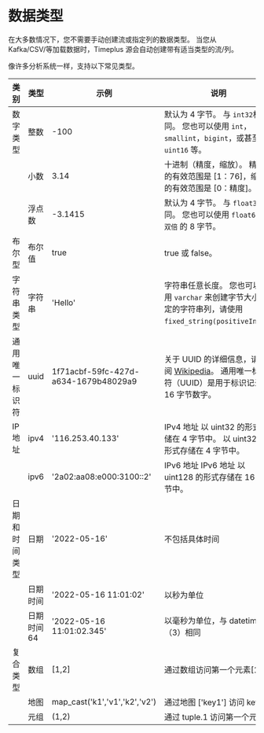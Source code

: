 # 数据类型

在大多数情况下，您不需要手动创建流或指定列的数据类型。 当您从 Kafka/CSV/等加载数据时，Timeplus 源会自动创建带有适当类型的流/列。

像许多分析系统一样，支持以下常见类型。

| 类别      | 类型     | 示例                                   | 说明                                                                                                                         | 相关函数                                                                                   |
| ------- | ------ | ------------------------------------ | -------------------------------------------------------------------------------------------------------------------------- | -------------------------------------------------------------------------------------- |
| 数字类型    | 整数     | -100                                 | 默认为 4 字节。 与 `int32`相同。 您也可以使用 `int`，`smallint`，`bigint`，或甚至 `uint16` 等。                                                    | [to_int](/functions_for_type#to_int)                                                   |
|         | 小数     | 3.14                                 | 十进制（精度，缩放）。 精确度的有效范围是 [1：76]，缩放的有效范围是 [0：精度]。                                                                              | [to_decimal](/functions_for_type#to_decimal)                                           |
|         | 浮点数    | -3.1415                              | 默认为 4 字节。 与 `float32`相同。 您也可以使用 `float64` 或 `双倍` 的 8 字节。                                                                   | [to_float](/functions_for_type#to_float)                                               |
| 布尔型     | 布尔值    | true                                 | true 或 false。                                                                                                              |                                                                                        |
| 字符串类型   | 字符串    | 'Hello'                              | 字符串任意长度。 您也可以使用 `varchar` 来创建字节大小固定的字符串列，请使用 `fixed_string(positiveInt)`。                                                  | [to_string](/functions_for_type#to_string), [etc.](/functions_for_text)                |
| 通用唯一标识符 | uuid   | 1f71acbf-59fc-427d-a634-1679b48029a9 | 关于 UUID 的详细信息，请参阅 [Wikipedia](https://en.wikipedia.org/wiki/Universally_unique_identifier)。 通用唯一标识符（UUID）是用于标识记录的 16 字节数字。 | [uuid](/functions_for_text#uuid)                                                       |
| IP地址    | ipv4   | '116.253.40.133'                     | IPv4 地址 以 uint32 的形式存储在 4 字节中。 以 uint32 的形式存储在 4 字节中。                                                                      | [to_ipv4](/functions_for_url#to_ipv4)                                                  |
|         | ipv6   | '2a02:aa08:e000:3100::2'             | IPv6 地址 IPv6 地址 以 uint128 的形式存储在 16 字节中。                                                                                   | [to_ipv6](/functions_for_url#to_ipv6)                                                  |
| 日期和时间类型 | 日期     | '2022-05-16'                         | 不包括具体时间                                                                                                                    | [to_date](/functions_for_datetime#to_date), [today](/functions_for_datetime#today)     |
|         | 日期时间   | '2022-05-16 11:01:02'                | 以秒为单位                                                                                                                      | [to_time](/functions_for_datetime#to_time), [now](/functions_for_streaming#now)        |
|         | 日期时间64 | '2022-05-16 11:01:02.345'            | 以毫秒为单位，与 datetime64（3）相同                                                                                                   | [to_time](/functions_for_datetime#to_time), [now64](/functions_for_streaming#now64)    |
| 复合类型    | 数组     | [1,2]                                | 通过数组访问第一个元素[1]                                                                                                             | [length](/functions_for_comp#length), [array_concat](/functions_for_comp#array_concat) |
|         | 地图     | map_cast('k1','v1','k2','v2')        | 通过地图 ['key1'] 访问 key1                                                                                                      | [map_cast](/functions_for_comp#map_cast)                                               |
|         | 元组     | (1,2)                                | 通过 tuple.1 访问第一个元素                                                                                                         | [tuple_cast](/functions_for_comp#tuple_cast)                                           |
